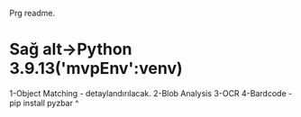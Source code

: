 Prg readme.
# Sağ alt->Python 3.9.13('mvpEnv':venv)

1-Object Matching - detaylandırılacak.
2-Blob Analysis
3-OCR
4-Bardcode - pip install pyzbar ^